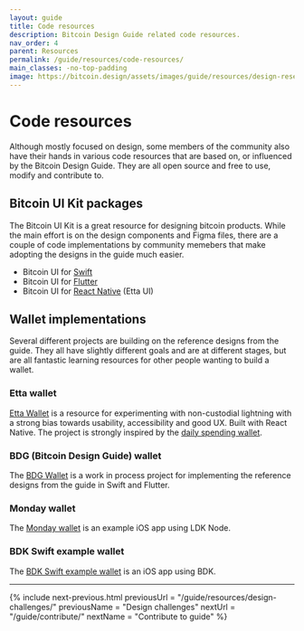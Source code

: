 ```yaml
---
layout: guide
title: Code resources
description: Bitcoin Design Guide related code resources.
nav_order: 4
parent: Resources
permalink: /guide/resources/code-resources/
main_classes: -no-top-padding
image: https://bitcoin.design/assets/images/guide/resources/design-research/user-research-resources-preview.jpg
---
```


<!--

Editor's notes

Illustration source:

-->

# Code resources

Although mostly focused on design, some members of the community also have their hands in various code resources that are based on, or influenced by the Bitcoin Design Guide. They are all open source and free to use, modify and contribute to.

## Bitcoin UI Kit packages

The Bitcoin UI Kit is a great resource for designing bitcoin products. While the main effort is on the design components and Figma files, there are a couple of code implementations by community memebers that make adopting the designs in the guide much easier.

- Bitcoin UI for [Swift](https://github.com/reez/WalletUI)
- Bitcoin UI for [Flutter](https://pub.dev/packages/bitcoin_ui_kit)
- Bitcoin UI for [React Native](https://github.com/EttaWallet/etta-ui) (Etta UI)

## Wallet implementations

Several different projects are building on the reference designs from the guide. They all have slightly different goals and are at different stages, but are all fantastic learning resources for other people wanting to build a wallet.

### Etta wallet

[Etta Wallet](https://github.com/EttaWallet/EttaWallet) is a resource for experimenting with non-custodial lightning with a strong bias towards usability, accessibility and good UX. Built with React Native.
The project is strongly inspired by the [daily spending wallet]('/guide/daily-spending-wallet/').

### BDG (Bitcoin Design Guide) wallet

The [BDG Wallet](https://github.com/bdgwallet) is a work in process project for implementing the reference designs from the guide in Swift and Flutter.

### Monday wallet

The [Monday wallet](https://github.com/reez/Monday) is an example iOS app using LDK Node.

### BDK Swift example wallet

The [BDK Swift example wallet](https://github.com/reez/BDKSwiftExampleWallet) is an iOS app using BDK.

---

{% include next-previous.html
   previousUrl = "/guide/resources/design-challenges/"
   previousName = "Design challenges"
   nextUrl = "/guide/contribute/"
   nextName = "Contribute to guide"
%}
